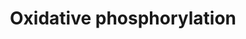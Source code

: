 ---
annotations:
- id: PW:0001059
  parent: classic metabolic pathway
  type: Pathway Ontology
  value: oxidative phosphorylation pathway
authors:
- MaintBot
- Egonw
- Fehrhart
description: ''
last-edited: 2019-08-16
organisms:
- Gallus gallus
redirect_from:
- /index.php/Pathway:WP766
- /instance/WP766
revision: null
schema-jsonld:
- '@context': https://schema.org/
  '@id': https://wikipathways.github.io/pathways/WP766.html
  '@type': Dataset
  creator:
    '@type': Organization
    name: WikiPathways
  description: ''
  keywords:
  - ADP
  - ATP
  - ATP5A1
  - ATP5B
  - ATP5D
  - ATP5E
  - ATP5F1
  - ATP5G1
  - ATP5G2
  - ATP5G3
  - ATP5H
  - ATP5I
  - ATP5J
  - ATP5J2
  - ATP5L
  - ATP5O
  - ATP5S
  - ATP6
  - ATP6AP1
  - ATP6AP2
  - ATP6_CHICK
  - B18
  - B9
  - CI-51kD
  - COX3_CHICK
  - GZMB
  - Hydrogen
  - KFYI
  - LOC727762
  - NAD
  - NADH
  - ND1
  - ND2
  - ND3
  - ND4
  - ND4L
  - ND5
  - ND6
  - NDUFA10
  - NDUFA11
  - NDUFA2
  - NDUFA4
  - NDUFA5
  - NDUFA6
  - NDUFA7
  - NDUFA8
  - NDUFA9
  - NDUFAB1
  - NDUFB1
  - NDUFB10
  - NDUFB2
  - NDUFB4
  - NDUFB5
  - NDUFB6
  - NDUFB8
  - NDUFB9
  - NDUFC2
  - NDUFS1
  - NDUFS2
  - NDUFS3
  - NDUFS4
  - NDUFS5
  - NDUFS6
  - NDUFS7
  - NDUFS8
  - NDUFV2
  - NDUFV3
  - NUOMS
  license: CC0
  name: Oxidative phosphorylation
seo: CreativeWork
title: Oxidative phosphorylation
wpid: WP766
---